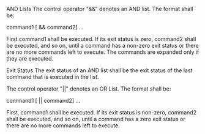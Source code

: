 AND Lists
The control operator "&&" denotes an AND list. The format shall be:

command1 [ && command2] ...

First command1 shall be executed. If its exit status is zero, command2 shall be executed, and so on, until a command has a non-zero exit status or there are no more commands left to execute. The commands are expanded only if they are executed.

Exit Status
The exit status of an AND list shall be the exit status of the last command that is executed in the list.

The control operator "||" denotes an OR List. The format shall be:

command1 [ || command2] ...

First, command1 shall be executed. If its exit status is non-zero, command2 shall be executed, and so on, until a command has a zero exit status or there are no more commands left to execute.
